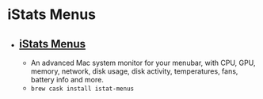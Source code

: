 # iStats Menus
- [iStats Menus](https://bjango.com/mac/istatmenus/)
  - 
  - An advanced Mac system monitor for your menubar, with CPU, GPU, memory, network, disk usage, disk activity, temperatures, fans, battery info and more.
  - `brew cask install istat-menus`
